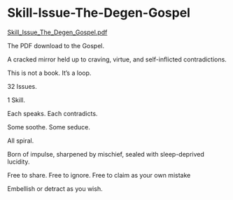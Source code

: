 # Skill-Issue-The-Degen-Gospel
[Skill_Issue_The_Degen_Gospel.pdf](https://github.com/user-attachments/files/19712815/Skill_Issue_The_Degen_Gospel.pdf)


The PDF download to the Gospel.

A cracked mirror held up to craving, virtue, and self-inflicted contradictions.

This is not a book. It’s a loop.

32 Issues.

1 Skill.

Each speaks. Each contradicts.

Some soothe. Some seduce.

All spiral.

Born of impulse, sharpened by mischief, sealed with sleep-deprived lucidity.

Free to share. Free to ignore. Free to claim as your own mistake

Embellish or detract as you wish.
